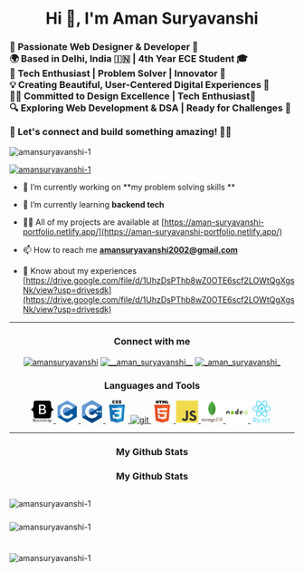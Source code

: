 <h1 align="center">Hi 👋, I'm Aman Suryavanshi</h1>
<h3 align="left">
  🌟 Passionate Web Designer & Developer 🚀<br>
  🌍 Based in Delhi, India 🇮🇳 | 4th Year ECE Student 🎓<br>
  🤖 Tech Enthusiast | Problem Solver | Innovator 🌟<br>
  💡 Creating Beautiful, User-Centered Digital Experiences 🎨<br>
  👨‍💻 Committed to Design Excellence | Tech Enthusiast🤖<br>
  🔍 Exploring Web Development & DSA | Ready for Challenges 💪<br>
    
  💪 Let's connect and build something amazing! 🤝🌐
</h3>


<p align="left"> <img src="https://komarev.com/ghpvc/?username=amansuryavanshi-1&label=Profile%20views&color=0e75b6&style=flat" alt="amansuryavanshi-1" /> </p>

<p align="left"> <a href="https://github.com/ryo-ma/github-profile-trophy"><img src="https://github-profile-trophy.vercel.app/?username=amansuryavanshi-1" alt="amansuryavanshi-1" /></a> </p>

- 🔭 I’m currently working on **my problem solving skills
**

- 🌱 I’m currently learning **backend tech**

- 👨‍💻 All of my projects are available at [https://aman-suryavanshi-portfolio.netlify.app/](https://aman-suryavanshi-portfolio.netlify.app/)

- 📫 How to reach me **amansuryavanshi2002@gmail.com**

- 📄 Know about my experiences [https://drive.google.com/file/d/1UhzDsPThb8wZ0OTE6scf2LOWtQgXgsNk/view?usp=drivesdk](https://drive.google.com/file/d/1UhzDsPThb8wZ0OTE6scf2LOWtQgXgsNk/view?usp=drivesdk)

 <hr>
 
<h3 align="center">Connect with me</h3>
<p align="center">
<a href="https://linkedin.com/in/amansuryavanshi" target="blank"><img align="center" src="https://raw.githubusercontent.com/rahuldkjain/github-profile-readme-generator/master/src/images/icons/Social/linked-in-alt.svg" alt="amansuryavanshi" height="30" width="40" /></a>
<a href="https://instagram.com/__aman_suryavanshi__" target="blank"><img align="center" src="https://raw.githubusercontent.com/rahuldkjain/github-profile-readme-generator/master/src/images/icons/Social/instagram.svg" alt="__aman_suryavanshi__" height="30" width="40" /></a>
<a href="https://www.leetcode.com/_aman_suryavanshi_" target="blank"><img align="center" src="https://raw.githubusercontent.com/rahuldkjain/github-profile-readme-generator/master/src/images/icons/Social/leet-code.svg" alt="_aman_suryavanshi_" height="30" width="40" /></a>
</p>

<h3 align="center">Languages and Tools</h3>
<p align="center"> <a href="https://getbootstrap.com" target="_blank" rel="noreferrer"> <img src="https://raw.githubusercontent.com/devicons/devicon/master/icons/bootstrap/bootstrap-plain-wordmark.svg" alt="bootstrap" width="40" height="40"/> </a> <a href="https://www.cprogramming.com/" target="_blank" rel="noreferrer"> <img src="https://raw.githubusercontent.com/devicons/devicon/master/icons/c/c-original.svg" alt="c" width="40" height="40"/> </a> <a href="https://www.w3schools.com/cpp/" target="_blank" rel="noreferrer"> <img src="https://raw.githubusercontent.com/devicons/devicon/master/icons/cplusplus/cplusplus-original.svg" alt="cplusplus" width="40" height="40"/> </a> <a href="https://www.w3schools.com/css/" target="_blank" rel="noreferrer"> <img src="https://raw.githubusercontent.com/devicons/devicon/master/icons/css3/css3-original-wordmark.svg" alt="css3" width="40" height="40"/> </a> <a href="https://git-scm.com/" target="_blank" rel="noreferrer"> <img src="https://www.vectorlogo.zone/logos/git-scm/git-scm-icon.svg" alt="git" width="40" height="40"/> </a> <a href="https://www.w3.org/html/" target="_blank" rel="noreferrer"> <img src="https://raw.githubusercontent.com/devicons/devicon/master/icons/html5/html5-original-wordmark.svg" alt="html5" width="40" height="40"/> </a> <a href="https://developer.mozilla.org/en-US/docs/Web/JavaScript" target="_blank" rel="noreferrer"> <img src="https://raw.githubusercontent.com/devicons/devicon/master/icons/javascript/javascript-original.svg" alt="javascript" width="40" height="40"/> </a> <a href="https://www.mongodb.com/" target="_blank" rel="noreferrer"> <img src="https://raw.githubusercontent.com/devicons/devicon/master/icons/mongodb/mongodb-original-wordmark.svg" alt="mongodb" width="40" height="40"/> </a> <a href="https://nodejs.org" target="_blank" rel="noreferrer"> <img src="https://raw.githubusercontent.com/devicons/devicon/master/icons/nodejs/nodejs-original-wordmark.svg" alt="nodejs" width="40" height="40"/> </a> <a href="https://reactjs.org/" target="_blank" rel="noreferrer"> <img src="https://raw.githubusercontent.com/devicons/devicon/master/icons/react/react-original-wordmark.svg" alt="react" width="40" height="40"/> </a> </p>
 <hr>
 
<h3 align="center">My Github Stats</h3>

<h3 align="center">My Github Stats</h3>

<div style="display: flex; flex-direction: column;">
  <div style="flex: 1; margin-bottom: 10px;">
    <p><img align="left" src="https://github-readme-stats.vercel.app/api?username=amansuryavanshi-1&show_icons=true&locale=en" alt="amansuryavanshi-1" /></p>
  </div>
  <div style="flex: 1; margin-bottom: 10px;">
    <p><img src="https://github-readme-streak-stats.herokuapp.com/?user=amansuryavanshi-1&" alt="amansuryavanshi-1" /></p>
  </div>
  <div style="flex: 1; margin-bottom: 10px;">
    <p><img src="https://github-readme-stats.vercel.app/api/top-langs?username=amansuryavanshi-1&show_icons=true&locale=en&layout=compact" alt="amansuryavanshi-1" /></p>
  </div>
</div>


